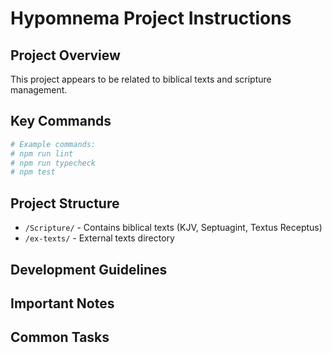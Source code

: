 # Hypomnema Project Instructions

## Project Overview
This project appears to be related to biblical texts and scripture management.

## Key Commands
<!-- Add your common commands here -->
```bash
# Example commands:
# npm run lint
# npm run typecheck
# npm test
```

## Project Structure
- `/Scripture/` - Contains biblical texts (KJV, Septuagint, Textus Receptus)
- `/ex-texts/` - External texts directory

## Development Guidelines
<!-- Add your coding standards and preferences -->

## Important Notes
<!-- Add any project-specific instructions or context -->

## Common Tasks
<!-- Add instructions for common development tasks -->